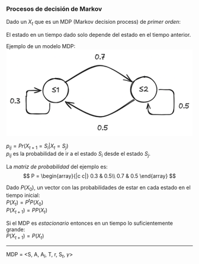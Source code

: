 ### Procesos de decisión de Markov

Dado un $X_t$ que es un MDP (Markov decision process) de *primer orden*:  

El estado en un tiempo dado solo depende del estado en el tiempo anterior.

Ejemplo de un modelo MDP:  
![](../imagenes/markov/ejemplo.png)  

$p_{ij} = Pr(X_{t+1} = S_i | X_t = S_j)$  
$p_{ij}$ es la probabilidad de ir a el estado $S_i$ desde el estado $S_j$.

La *matriz de probabilidad* del ejemplo es:  
$$ P =
\begin{array}{|c c|}
	0.3 & 0.5\\
	0.7 & 0.5
\end{array}
$$

Dado $P(X_0)$, un vector con las probabilidades de estar en cada estado en el tiempo inicial:  
$P(X_t) = P^tP(X_0)$   
$P(X_{t+1}) = PP(X_t)$  

Si el MDP es *estacionario* entonces en un tiempo lo suficientemente grande:  
$P(X_{t+1}) = P(X_t)$

___

MDP = \<S, A, A$_l$, T, r, S$_t$, $\gamma$>